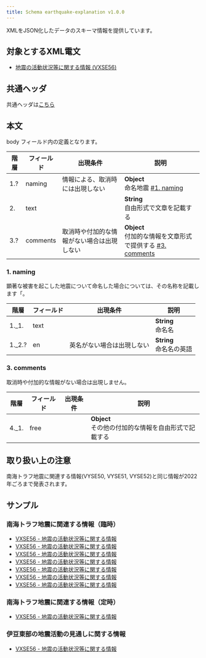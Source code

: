 ```yaml
---
title: Schema earthquake-explanation v1.0.0
---
```


XMLをJSON化したデータのスキーマ情報を提供しています。

## 対象とするXML電文

* [地震の活動状況等に関する情報 (VXSE56)](/telegrams/et01340.md)

## 共通ヘッダ

共通ヘッダは[こちら](../#schema-head)

## 本文

body フィールド内の定義となります。

| 階層 | フィールド | 出現条件 | 説明 | 
| -- | -- | -- | -- | 
| 1.? | naming | 情報による、取消時には出現しない | **Object**<br/> 命名地震 [#1. naming](#1-naming) |
| 2. | text |  | **String**<br/>自由形式で文章を記載する  |
| 3.? | comments | 取消時や付加的な情報がない場合は出現しない | **Object**<br/>付加的な情報を文章形式で提供する [#3. comments](#3-comments) |


### 1. naming

顕著な被害を起こした地震について命名した場合については、その名称を記載します「。

| 階層 | フィールド | 出現条件 | 説明 |
| -- | -- | -- | -- |
| 1._1. | text | | **String**<br/> 命名名 |
| 1._2.? | en | 英名がない場合は出現しない | **String**<br/> 命名名の英語 |


### 3. comments

取消時や付加的な情報がない場合は出現しません。

| 階層 | フィールド | 出現条件 | 説明 |
| -- | -- | -- | -- |
| 4._1. | free |  | **Object**<br/>その他の付加的な情報を自由形式で記載する |

## 取り扱い上の注意

南海トラフ地震に関連する情報(VYSE50, VYSE51, VYSE52)と同じ情報が2022年ごろまで発表されます。


## サンプル

### 南海トラフ地震に関連する情報（臨時）

* [VXSE56 - 地震の活動状況等に関する情報](https://sample.dmdata.jp/conversion/json/schema/earthquake-counts/vxse56_rjtd_20200512162033.json)
* [VXSE56 - 地震の活動状況等に関する情報](https://sample.dmdata.jp/conversion/json/schema/earthquake-counts/vxse56_rjtd_20200512162433.json)
* [VXSE56 - 地震の活動状況等に関する情報](https://sample.dmdata.jp/conversion/json/schema/earthquake-counts/vxse56_rjtd_20200512162632.json)
* [VXSE56 - 地震の活動状況等に関する情報](https://sample.dmdata.jp/conversion/json/schema/earthquake-counts/vxse56_rjtd_20200512162834.json)
* [VXSE56 - 地震の活動状況等に関する情報](https://sample.dmdata.jp/conversion/json/schema/earthquake-counts/vxse56_rjtd_20200512163826.json)
* [VXSE56 - 地震の活動状況等に関する情報](https://sample.dmdata.jp/conversion/json/schema/earthquake-counts/vxse56_rjtd_20200512164025.json)
* [VXSE56 - 地震の活動状況等に関する情報](https://sample.dmdata.jp/conversion/json/schema/earthquake-counts/vxse56_rjtd_20200512164228.json)

### 南海トラフ地震に関連する情報（定時）

* [VXSE56 - 地震の活動状況等に関する情報](https://sample.dmdata.jp/conversion/json/schema/earthquake-counts/vxse56_rjtd_20200512164452.json)

### 伊豆東部の地震活動の見通しに関する情報

* [VXSE56 - 地震の活動状況等に関する情報](https://sample.dmdata.jp/conversion/json/schema/earthquake-counts/vxse56_rjtd_20191111170053.json)
